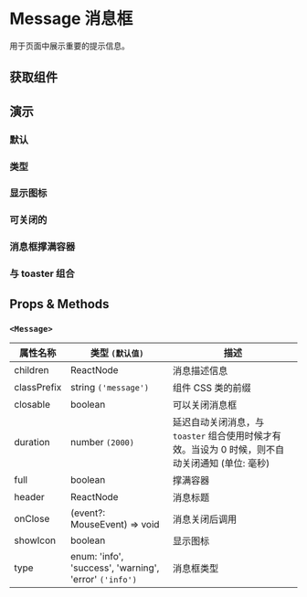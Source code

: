 # Message 消息框

用于页面中展示重要的提示信息。

## 获取组件

<!--{include:(components/message/fragments/import.md)}-->

## 演示

### 默认

<!--{include:`basic.md`}-->

### 类型

<!--{include:`types.md`}-->

### 显示图标

<!--{include:`icons.md`}-->

### 可关闭的

<!--{include:`close.md`}-->

### 消息框撑满容器

<!--{include:`full.md`}-->

### 与 toaster 组合

<!--{include:`with-toaster.md`}-->

## Props & Methods

### `<Message>`

| 属性名称    | 类型 `(默认值)`                                        | 描述                                                                                            |
| ----------- | ------------------------------------------------------ | ----------------------------------------------------------------------------------------------- |
| children    | ReactNode                                              | 消息描述信息                                                                                    |
| classPrefix | string `('message')`                                   | 组件 CSS 类的前缀                                                                               |
| closable    | boolean                                                | 可以关闭消息框                                                                                  |
| duration    | number `(2000)`                                        | 延迟自动关闭消息，与 `toaster` 组合使用时候才有效。当设为 0 时候，则不自动关闭通知 (单位: 毫秒) |
| full        | boolean                                                | 撑满容器                                                                                        |
| header      | ReactNode                                              | 消息标题                                                                                        |
| onClose     | (event?: MouseEvent) => void                           | 消息关闭后调用                                                                                  |
| showIcon    | boolean                                                | 显示图标                                                                                        |
| type        | enum: 'info', 'success', 'warning', 'error' `('info')` | 消息框类型                                                                                      |

<!--{include:(components/notification/zh-CN/toaster.md)}-->
